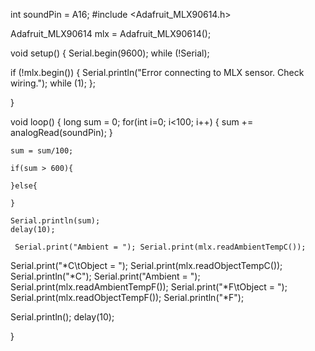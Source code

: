 int soundPin = A16;
#include <Adafruit_MLX90614.h>

Adafruit_MLX90614 mlx = Adafruit_MLX90614();

void setup()
{
  Serial.begin(9600);
   while (!Serial);

  if (!mlx.begin()) {
    Serial.println("Error connecting to MLX sensor. Check wiring.");
    while (1);
  };

  
}

void loop()
{
    long sum = 0;
    for(int i=0; i<100; i++)
    {
       sum += analogRead(soundPin);
    }

    sum = sum/100;

    if(sum > 600){
     
    }else{
     
    }

    Serial.println(sum);
    delay(10);

     Serial.print("Ambient = "); Serial.print(mlx.readAmbientTempC());
  Serial.print("*C\tObject = "); Serial.print(mlx.readObjectTempC()); Serial.println("*C");
  Serial.print("Ambient = "); Serial.print(mlx.readAmbientTempF());
  Serial.print("*F\tObject = "); Serial.print(mlx.readObjectTempF()); Serial.println("*F");

  Serial.println();
  delay(10);

}
